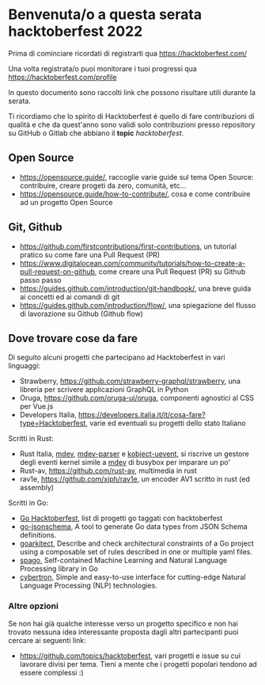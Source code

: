 # Benvenuta/o a questa serata hacktoberfest 2022

Prima di cominciare ricordati di registrarti qua https://hacktoberfest.com/

Una volta registrata/o puoi monitorare i tuoi progressi qua https://hacktoberfest.com/profile

In questo documento sono raccolti link che possono risultare utili durante la serata.

Ti ricordiamo che lo spirito di Hacktoberfest è quello di fare contribuzioni di qualità e che da quest'anno sono validi
solo contribuzioni presso repository su GitHub o Gitlab che abbiano il **topic** *hacktoberfest*.

## Open Source

- https://opensource.guide/, raccoglie varie guide sul tema Open Source: contribuire, creare progeti da zero, comunità, etc...
- https://opensource.guide/how-to-contribute/, cosa e come contribuire ad un progetto Open Source

## Git, Github

- https://github.com/firstcontributions/first-contributions, un tutorial pratico su come fare una Pull Request (PR)
- https://www.digitalocean.com/community/tutorials/how-to-create-a-pull-request-on-github, come creare una Pull Request (PR) su Github passo passo
- https://guides.github.com/introduction/git-handbook/, una breve guida ai concetti ed ai comandi di git
- https://guides.github.com/introduction/flow/, una spiegazione del flusso di lavorazione su Github (Github flow)

## Dove trovare cose da fare

Di seguito alcuni progetti che partecipano ad Hacktoberfest in vari linguaggi:

- Strawberry, https://github.com/strawberry-graphql/strawberry, una libreria per scrivere applicazioni GraphQL in Python
- Oruga, https://github.com/oruga-ui/oruga, componenti agnostici al CSS per Vue.js
- Developers Italia, https://developers.italia.it/it/cosa-fare?type=Hacktoberfest, varie ed eventuali su progetti dello stato Italiano

Scritti in Rust:

- Rust Italia, [mdev](https://github.com/rust-italia/mdev), [mdev-parser](https://github.com/rust-italia/mdev-parser) e [kobject-uevent](https://github.com/rust-italia/kobject-uevent), si riscrive un gestore degli eventi kernel simile a [mdev](https://git.busybox.net/busybox/tree/util-linux/mdev.c) di busybox per imparare un po'
- Rust-av, https://github.com/rust-av, multimedia in rust
- rav1e, https://github.com/xiph/rav1e, un encoder AV1 scritto in rust (ed assembly)

Scritti in Go:

- [Go Hacktoberfest](https://github.com/topics/hacktoberfest?l=go), list di progetti go taggati con hacktoberfest
- [go-jsonschema](https://github.com/omissis/go-jsonschema), A tool to generate Go data types from JSON Schema definitions.
- [goarkitect](https://github.com/omissis/goarkitect), Describe and check architectural constraints of a Go project using a composable set of rules described in one or multiple yaml files.
- [spago](https://github.com/nlpodyssey/spago), Self-contained Machine Learning and Natural Language Processing library in Go
- [cybertron](https://github.com/nlpodyssey/cybertron), Simple and easy-to-use interface for cutting-edge Natural Language Processing (NLP) technologies.


### Altre opzioni

Se non hai già qualche interesse verso un progetto specifico e non hai trovato nessuna idea interessante proposta dagli altri partecipanti puoi cercare ai seguenti link:

- https://github.com/topics/hacktoberfest, vari progetti e issue su cui lavorare divisi per tema. Tieni a mente che i progetti popolari tendono ad essere complessi :)
